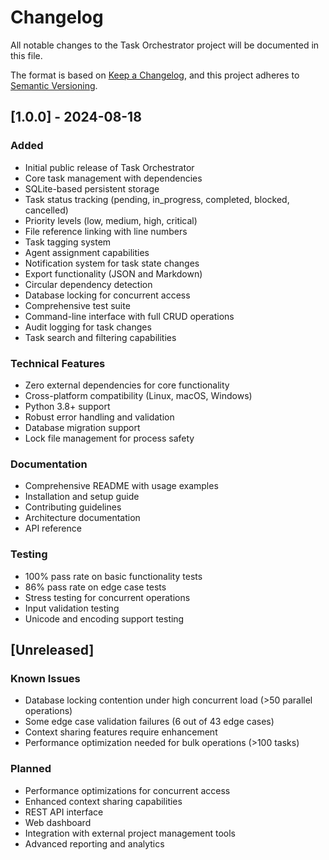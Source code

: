 # Changelog

All notable changes to the Task Orchestrator project will be documented in this file.

The format is based on [Keep a Changelog](https://keepachangelog.com/en/1.0.0/),
and this project adheres to [Semantic Versioning](https://semver.org/spec/v2.0.0.html).

## [1.0.0] - 2024-08-18

### Added
- Initial public release of Task Orchestrator
- Core task management with dependencies
- SQLite-based persistent storage
- Task status tracking (pending, in_progress, completed, blocked, cancelled)
- Priority levels (low, medium, high, critical)
- File reference linking with line numbers
- Task tagging system
- Agent assignment capabilities
- Notification system for task state changes
- Export functionality (JSON and Markdown)
- Circular dependency detection
- Database locking for concurrent access
- Comprehensive test suite
- Command-line interface with full CRUD operations
- Audit logging for task changes
- Task search and filtering capabilities

### Technical Features
- Zero external dependencies for core functionality
- Cross-platform compatibility (Linux, macOS, Windows)
- Python 3.8+ support
- Robust error handling and validation
- Database migration support
- Lock file management for process safety

### Documentation
- Comprehensive README with usage examples
- Installation and setup guide
- Contributing guidelines
- Architecture documentation
- API reference

### Testing
- 100% pass rate on basic functionality tests
- 86% pass rate on edge case tests
- Stress testing for concurrent operations
- Input validation testing
- Unicode and encoding support testing

## [Unreleased]

### Known Issues
- Database locking contention under high concurrent load (>50 parallel operations)
- Some edge case validation failures (6 out of 43 edge cases)
- Context sharing features require enhancement
- Performance optimization needed for bulk operations (>100 tasks)

### Planned
- Performance optimizations for concurrent access
- Enhanced context sharing capabilities
- REST API interface
- Web dashboard
- Integration with external project management tools
- Advanced reporting and analytics
